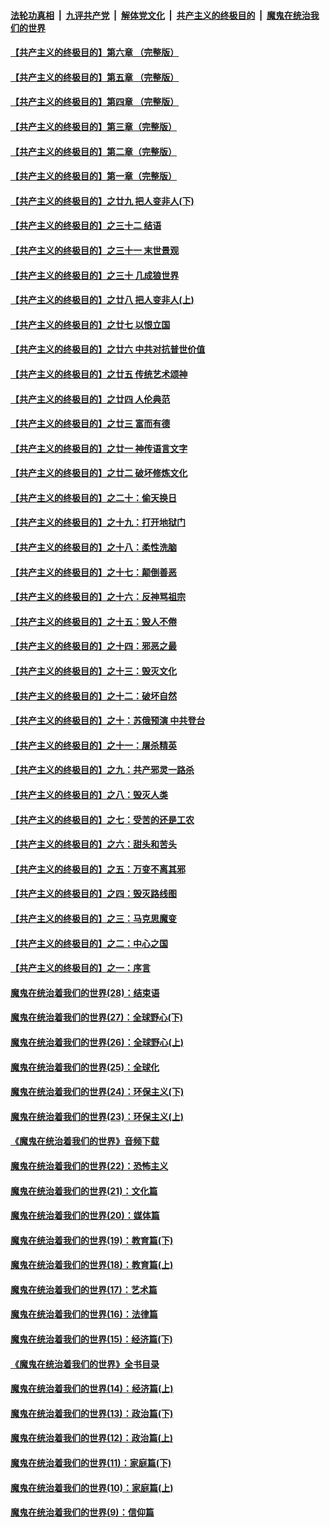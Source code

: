 ####  [法轮功真相](../../../../basic/blob/master/README.md?t=07080102) &nbsp;|&nbsp; [九评共产党](../../../../9ping.md/blob/master/README.md?t=07080102) &nbsp;|&nbsp; [解体党文化](../../../../jtdwh.md/blob/master/README.md?t=07080102)  &nbsp;|&nbsp; [共产主义的终极目的](../../../../gczydzjmd.md/blob/master/README.md?t=07080102) &nbsp;|&nbsp; [魔鬼在统治我们的世界](../../../../mgztzwmdsj.md/blob/master/README.md?t=07080102) 

#### [【共产主义的终极目的】第六章 （完整版）](../pages/nsc422/n11428913.md?t=07080102) 

#### [【共产主义的终极目的】第五章 （完整版）](../pages/nsc422/n11428912.md?t=07080102) 

#### [【共产主义的终极目的】第四章 （完整版）](../pages/nsc422/n11428907.md?t=07080102) 

#### [【共产主义的终极目的】第三章（完整版）](../pages/nsc422/n11428848.md?t=07080102) 

#### [【共产主义的终极目的】第二章（完整版）](../pages/nsc422/n11428831.md?t=07080102) 

#### [【共产主义的终极目的】第一章（完整版）](../pages/nsc422/n11417651.md?t=07080102) 

#### [【共产主义的终极目的】之廿九 把人变非人(下)](../pages/nsc422/n11344140.md?t=07080102) 

#### [【共产主义的终极目的】之三十二 结语](../pages/nsc422/n11360535.md?t=07080102) 

#### [【共产主义的终极目的】之三十一 末世景观](../pages/nsc422/n11351129.md?t=07080102) 

#### [【共产主义的终极目的】之三十 几成狼世界](../pages/nsc422/n11348280.md?t=07080102) 

#### [【共产主义的终极目的】之廿八 把人变非人(上)](../pages/nsc422/n11340492.md?t=07080102) 

#### [【共产主义的终极目的】之廿七 以恨立国](../pages/nsc422/n11336944.md?t=07080102) 

#### [【共产主义的终极目的】之廿六 中共对抗普世价值](../pages/nsc422/n11324785.md?t=07080102) 

#### [【共产主义的终极目的】之廿五 传统艺术颂神](../pages/nsc422/n11296396.md?t=07080102) 

#### [【共产主义的终极目的】之廿四 人伦典范](../pages/nsc422/n11296397.md?t=07080102) 

#### [【共产主义的终极目的】之廿三 富而有德](../pages/nsc422/n11283598.md?t=07080102) 

#### [【共产主义的终极目的】之廿一 神传语言文字](../pages/nsc422/n11263265.md?t=07080102) 

#### [【共产主义的终极目的】之廿二 破坏修炼文化](../pages/nsc422/n11245728.md?t=07080102) 

#### [【共产主义的终极目的】之二十：偷天换日](../pages/nsc422/n11238846.md?t=07080102) 

#### [【共产主义的终极目的】之十九：打开地狱门](../pages/nsc422/n11206376.md?t=07080102) 

#### [【共产主义的终极目的】之十八：柔性洗脑](../pages/nsc422/n11199994.md?t=07080102) 

#### [【共产主义的终极目的】之十七：颠倒善恶](../pages/nsc422/n11179782.md?t=07080102) 

#### [【共产主义的终极目的】之十六：反神骂祖宗](../pages/nsc422/n11166798.md?t=07080102) 

#### [【共产主义的终极目的】之十五：毁人不倦](../pages/nsc422/n11166792.md?t=07080102) 

#### [【共产主义的终极目的】之十四：邪恶之最](../pages/nsc422/n11150249.md?t=07080102) 

#### [【共产主义的终极目的】之十三：毁灭文化](../pages/nsc422/n11135227.md?t=07080102) 

#### [【共产主义的终极目的】之十二：破坏自然](../pages/nsc422/n11135214.md?t=07080102) 

#### [【共产主义的终极目的】之十：苏俄预演 中共登台](../pages/nsc422/n11118424.md?t=07080102) 

#### [【共产主义的终极目的】之十一：屠杀精英](../pages/nsc422/n11118442.md?t=07080102) 

#### [【共产主义的终极目的】之九：共产邪灵一路杀](../pages/nsc422/n11114139.md?t=07080102) 

#### [【共产主义的终极目的】之八：毁灭人类](../pages/nsc422/n11108503.md?t=07080102) 

#### [【共产主义的终极目的】之七：受苦的还是工农](../pages/nsc422/n11101809.md?t=07080102) 

#### [【共产主义的终极目的】之六：甜头和苦头](../pages/nsc422/n11096971.md?t=07080102) 

#### [【共产主义的终极目的】之五：万变不离其邪](../pages/nsc422/n11091285.md?t=07080102) 

#### [【共产主义的终极目的】之四：毁灭路线图](../pages/nsc422/n11086284.md?t=07080102) 

#### [【共产主义的终极目的】之三：马克思魔变](../pages/nsc422/n11061941.md?t=07080102) 

#### [【共产主义的终极目的】之二：中心之国](../pages/nsc422/n11047728.md?t=07080102) 

#### [【共产主义的终极目的】之一：序言](../pages/nsc422/n11086077.md?t=07080102) 

#### [魔鬼在统治着我们的世界(28)：结束语](../pages/nsc422/n10936246.md?t=07080102) 

#### [魔鬼在统治着我们的世界(27)：全球野心(下)](../pages/nsc422/n10928319.md?t=07080102) 

#### [魔鬼在统治着我们的世界(26)：全球野心(上)](../pages/nsc422/n10900318.md?t=07080102) 

#### [魔鬼在统治着我们的世界(25)：全球化](../pages/nsc422/n10788205.md?t=07080102) 

#### [魔鬼在统治着我们的世界(24)：环保主义(下)](../pages/nsc422/n10695307.md?t=07080102) 

#### [魔鬼在统治着我们的世界(23)：环保主义(上)](../pages/nsc422/n10688613.md?t=07080102) 

#### [《魔鬼在统治着我们的世界》音频下载](../pages/nsc422/n10635553.md?t=07080102) 

#### [魔鬼在统治着我们的世界(22)：恐怖主义](../pages/nsc422/n10614727.md?t=07080102) 

#### [魔鬼在统治着我们的世界(21)：文化篇](../pages/nsc422/n10597706.md?t=07080102) 

#### [魔鬼在统治着我们的世界(20)：媒体篇](../pages/nsc422/n10586579.md?t=07080102) 

#### [魔鬼在统治着我们的世界(19)：教育篇(下)](../pages/nsc422/n10564808.md?t=07080102) 

#### [魔鬼在统治着我们的世界(18)：教育篇(上)](../pages/nsc422/n10526970.md?t=07080102) 

#### [魔鬼在统治着我们的世界(17)：艺术篇](../pages/nsc422/n10499093.md?t=07080102) 

#### [魔鬼在统治着我们的世界(16)：法律篇](../pages/nsc422/n10485969.md?t=07080102) 

#### [魔鬼在统治着我们的世界(15)：经济篇(下)](../pages/nsc422/n10469975.md?t=07080102) 

#### [《魔鬼在统治着我们的世界》全书目录](../pages/nsc422/n10464261.md?t=07080102) 

#### [魔鬼在统治着我们的世界(14)：经济篇(上)](../pages/nsc422/n10457370.md?t=07080102) 

#### [魔鬼在统治着我们的世界(13)：政治篇(下)](../pages/nsc422/n10448270.md?t=07080102) 

#### [魔鬼在统治着我们的世界(12)：政治篇(上)](../pages/nsc422/n10444576.md?t=07080102) 

#### [魔鬼在统治着我们的世界(11)：家庭篇(下)](../pages/nsc422/n10440961.md?t=07080102) 

#### [魔鬼在统治着我们的世界(10)：家庭篇(上)](../pages/nsc422/n10435448.md?t=07080102) 

#### [魔鬼在统治着我们的世界(9)：信仰篇](../pages/nsc422/n10432159.md?t=07080102) 

